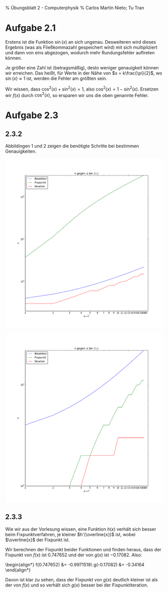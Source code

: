 % Übungsblatt 2 - Computerphysik
% Carlos Martín Nieto; Tu Tran

# Aufgabe 2.1

Erstens ist die Funktion $\sin(x)$ an sich ungenau. Desweiteren wird dieses Ergebnis (was als Fließkommazahl gespeichert wird) mit sich multipliziert und dann von eins abgezogen, wodurch mehr Rundungsfehler auftreten können.

Je größer eine Zahl ist (betragsmäßig), desto weniger genauigkeit können wir erreichen. Das heißt, für Werte in der Nähe von $x = k\frac{\pi}{2}$, wo $\sin(x) \approx 1$ ist, werden die Fehler am größten sein.

Wir wissen, dass $\cos^2(x) + \sin^2(x) = 1$, also $\cos^2(x) = 1 - \sin^2(x)$. Ersetzen wir $f(x)$ durch $\cos^2(x)$, so ersparen wir uns die oben genannte Fehler.

# Aufgabe 2.3

## 2.3.2

Abbildingen 1 und 2 zeigen die benötigte Schritte bei bestimmen Genauigkeiten.

![$n$ gegen $\Delta$ bei $f(x)$](u2_3_f.png)

![$n$ gegen $\Delta$ bei $g(x)$](u2_3_g.png)

## 2.3.3

Wie wir aus der Vorlesung wissen, eine Funktion $h(x)$ verhält sich besser beim Fixpunktverfahren, je kleiner $h'(\overline{x})$ ist, wobei $\overline{x}$ der Fixpunkt ist.

Wir berechnen der Fixpunkt beider Funktionen und finden heraus, dass der Fixpunkt von $f(x)$ ist $0.747652$ und der von $g(x)$ ist $-0.17082$. Also:

\begin{align*}
f(0.747652) &= -0.9971518\\
g(-0.17082) &= -0.34164 
\end{align*}

Davon ist klar zu sehen, dass der Fixpunkt von $g(x)$ deutlich kleiner ist als der von $f(x)$ und so verhält sich $g(x)$ besser bei der Fixpunktiteration.
